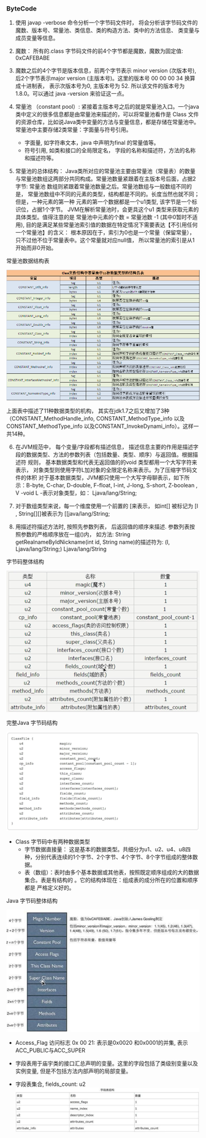 ### ByteCode  


1. 使用 javap -verbose 命令分析一个字节码文件时， 将会分析该字节码文件的魔数、版本号、常量池、类信息、类的构造方法、类中的方法信息、
类变量与成员变量等信息。

2. 魔数： 所有的.class 字节码文件的前4个字节都是魔数，魔数为固定值: 0xCAFEBABE

3. 魔数之后的4个字节是版本信息，前两个字节表示 minor version (次版本号), 后2个字节表示major version (主版本号)。这里的版本号 00 00 00 34
换算成十进制表， 表示次版本号为0, 主版本号为 52. 所以该文件的版本号为 1.8.0。可以通过 java -version 来验证这一点。

4. 常量池 （constant pool）: 紧接着主版本号之后的就是常量池入口。一个java 类中定义的很多信息都是由常量池来描述的，可以将常量池看作是 Class
文件的资源仓库，比如说Java类中变量的方法与变量信息，都是存储在常量池中。常量池中主要存储2类常量：字面量与符号引用。
    * 字面量, 如字符串文本，java 中声明为final 的常量值等。
    * 符号引用, 如类和接口的全局限定名， 字段的名称和描述符，方法的名称和描述符等。

5. 常量池的总体结构： Java类所对应的常量池主要由常量池（常量表）的数量与常量池数组这两部分共同构成。常量池数量紧跟着在主版本号后面，占据2字节: 常量池
数组则紧跟着常量池数量之后。常量池数组与一般数组不同的是， 常量池数组中不同的元素的类型，结构都是不同的。长度当然也就不同；但是，一种元素的第一种
元素的第一个数据都是一个u1类型, 该字节是一个标识位，占据1个字节。 JVM在解析常量池时，会更具这个u1 类型来获取元素的具体类型。值得注意的是
常量池中元素的个数 = 常量池数 -1 (其中0暂时不适用), 目的是满足某些常量池索引值的数据在特定情况下需要表达【不引用任何一个常量池】的含义：
根本原因在于，索引为0也是一个常量（保留常量），只不过他不位于常量表中。这个常量就对应null值， 所以常量池的索引是从1开始而非0开始。

常量池数据结构表

![avatar](../../images/jvm/bytecode/2.PNG)

上面表中描述了11种数据类型的机构， 其实在jdk1.7之后又增加了3种（CONSTANT_MethodHandle_info, CONSTANT_MethodType_info 以及
 CONSTANT_MethodType_info 以及CONSTANT_InvokeDynami_info）。这样一共14种。

6. 在JVM规范中， 每个变量/字段都有描述信息， 描述信息主要的作用是描述字段的数据类型、方法的参数列表（包括数量、类型、顺序）与返回值。根据描述符
规则， 基本数据类型和代表无返回值的的void 类型都用一个大写字符来表示， 对象类型则使用字符L加对象的全限定名称来表示。为了压缩字节码文件的体积
对于基本数据类型，JVM都只使用一个大写字母聊表示，如下所示：B-byte, C-char, D-double, F-float, I-int, J-long, S-short, Z-boolean , V -void
L -表示对象类型，如： Ljava/lang/String;
 
7. 对于数组类型来说，每一个维度使用一个前置的 [来表示， 如int[] 被标记为 [I , String[][]被表示为 [[java/lang/String;

8. 用描述符描述方法时, 按照先参数列表， 后返回值的顺序来描述. 参数列表按照参数的严格顺序放在一组()内， 如方法: 
String getRealnameByIdNickname(int id, String name)的描述符为: (I, Ljava/lang/String;) Ljava/lang/String 

字节码整体结构

![avatar](../../images/jvm/bytecode/1.PNG)


完整Java 字节码结构

![avatar](../../images/jvm/bytecode/3.PNG)

* Class 字节码中有两种数据类型
  * 字节数据直接量： 这是基本的数据类型。共细分为u1、u2、u4、u8四种，分别代表连续的1个字节、2个字节、4个字节、8个字节组成的整体数据。
  * 表（数组）：表时由多个基本数据或其他表，按照既定顺序组成的大的数据集合。表是有结构的 。它的结构体现在：组成表的成分所在的位置和顺序都是
严格定义好的。

Java 字节码整体结构

![avatar](../../images/jvm/bytecode/4.PNG)

* Access_Flag 访问标志
  0x 00 21: 表示是0x0020 和0x0001的并集, 表示ACC_PUBLIC与ACC_SUPER
 
* 字段表用于庙宇类的接口汇总声明的变量。这里的字段包括了类级别变量以及实例变量, 但是不包括方法内部声明的局部变量。

* 字段表集合, fields_count: u2
![avatar](../../images/jvm/bytecode/5.PNG)
